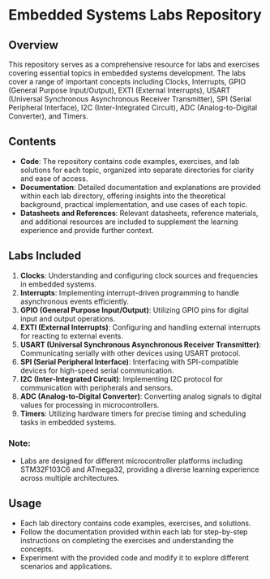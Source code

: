 # Embedded Systems Labs Repository

## Overview
This repository serves as a comprehensive resource for labs and exercises covering essential topics in embedded systems development. The labs cover a range of important concepts including Clocks, Interrupts, GPIO (General Purpose Input/Output), EXTI (External Interrupts), USART (Universal Synchronous Asynchronous Receiver Transmitter), SPI (Serial Peripheral Interface), I2C (Inter-Integrated Circuit), ADC (Analog-to-Digital Converter), and Timers.

## Contents
- **Code**: The repository contains code examples, exercises, and lab solutions for each topic, organized into separate directories for clarity and ease of access.
- **Documentation**: Detailed documentation and explanations are provided within each lab directory, offering insights into the theoretical background, practical implementation, and use cases of each topic.
- **Datasheets and References**: Relevant datasheets, reference materials, and additional resources are included to supplement the learning experience and provide further context.

## Labs Included
1. **Clocks**: Understanding and configuring clock sources and frequencies in embedded systems.
2. **Interrupts**: Implementing interrupt-driven programming to handle asynchronous events efficiently.
3. **GPIO (General Purpose Input/Output)**: Utilizing GPIO pins for digital input and output operations.
4. **EXTI (External Interrupts)**: Configuring and handling external interrupts for reacting to external events.
5. **USART (Universal Synchronous Asynchronous Receiver Transmitter)**: Communicating serially with other devices using USART protocol.
6. **SPI (Serial Peripheral Interface)**: Interfacing with SPI-compatible devices for high-speed serial communication.
7. **I2C (Inter-Integrated Circuit)**: Implementing I2C protocol for communication with peripherals and sensors.
8. **ADC (Analog-to-Digital Converter)**: Converting analog signals to digital values for processing in microcontrollers.
9. **Timers**: Utilizing hardware timers for precise timing and scheduling tasks in embedded systems.

### Note:
- Labs are designed for different microcontroller platforms including STM32F103C6 and ATmega32, providing a diverse learning experience across multiple architectures.

## Usage
- Each lab directory contains code examples, exercises, and solutions.
- Follow the documentation provided within each lab for step-by-step instructions on completing the exercises and understanding the concepts.
- Experiment with the provided code and modify it to explore different scenarios and applications.

